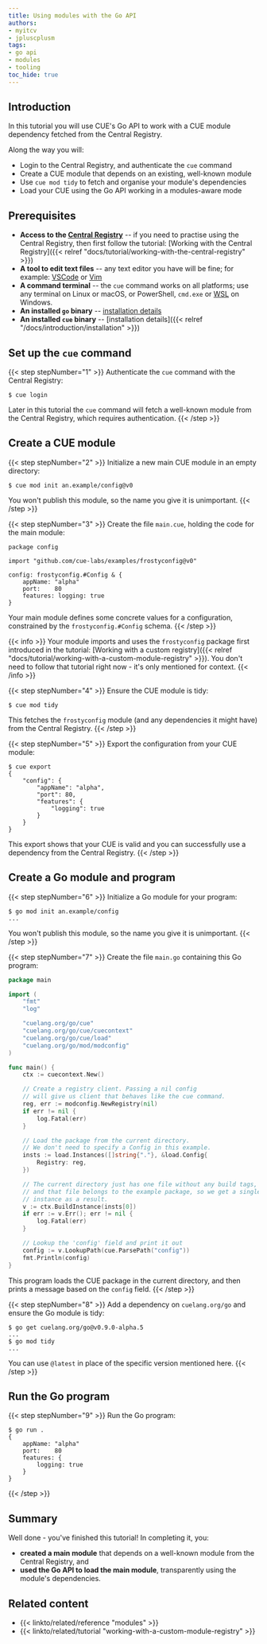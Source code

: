 ```yaml
---
title: Using modules with the Go API
authors:
- myitcv
- jpluscplusm
tags:
- go api
- modules
- tooling
toc_hide: true
---
```


## Introduction

In this tutorial you will
use CUE's Go API to work with a CUE module dependency fetched from the Central Registry.

Along the way you will:

- Login to the Central Registry, and authenticate the `cue` command
- Create a CUE module that depends on an existing, well-known module
- Use `cue mod tidy` to fetch and organise your module's dependencies
- Load your CUE using the Go API working in a modules-aware mode

## Prerequisites

- **Access to the [Central Registry](https://registry.cue.works)** -- if you
  need to practise using the Central Registry, then first follow the
  tutorial: [Working with the Central Registry]({{< relref "docs/tutorial/working-with-the-central-registry" >}})
- **A tool to edit text files** -- any text editor you have will be fine;
    for example: [VSCode](https://code.visualstudio.com/) or [Vim](https://neovim.io/)
- **A command terminal** -- the `cue` command works on all platforms;
  use any terminal on Linux or macOS, or PowerShell, `cmd.exe` or
  [WSL](https://learn.microsoft.com/en-us/windows/wsl/install) on Windows.
- **An installed `go` binary** -- [installation details](https://go.dev/doc/install)
- **An installed `cue` binary** -- [installation details]({{< relref "/docs/introduction/installation" >}})

## Set up the `cue` command

{{< step stepNumber="1" >}}
Authenticate the `cue` command with the Central Registry:

```text { title="TERMINAL" codeToCopy="Y3VlIGxvZ2lu" }
$ cue login
```

Later in this tutorial the `cue` command will fetch a well-known module from
the Central Registry, which requires authentication.
{{< /step >}}

## Create a CUE module

{{< step stepNumber="2" >}}
Initialize a new main CUE module in an empty directory:

```text { title="TERMINAL" codeToCopy="Y3VlIG1vZCBpbml0IGFuLmV4YW1wbGUvY29uZmlnQHYw" }
$ cue mod init an.example/config@v0
```

You won't publish this module, so the name you give it is unimportant.
{{< /step >}}

{{< step stepNumber="3" >}}
Create the file `main.cue`, holding the code for the main module:

```cue { title="main.cue" }
package config

import "github.com/cue-labs/examples/frostyconfig@v0"

config: frostyconfig.#Config & {
	appName: "alpha"
	port:    80
	features: logging: true
}
```

Your main module defines some concrete values for a configuration,
constrained by the `frostyconfig.#Config` schema.
{{< /step >}}

{{< info >}}
Your module imports and uses the `frostyconfig` package first introduced in the tutorial:
[Working with a custom registry]({{< relref "docs/tutorial/working-with-a-custom-module-registry" >}}).
You don't need to follow that tutorial right now - it's only mentioned for context.
{{< /info >}}

{{< step stepNumber="4" >}}
Ensure the CUE module is tidy:

```text { title="TERMINAL" codeToCopy="Y3VlIG1vZCB0aWR5" }
$ cue mod tidy
```

This fetches the `frostyconfig` module (and any dependencies it might have)
from the Central Registry.
{{< /step >}}

{{< step stepNumber="5" >}}
Export the configuration from your CUE module:

```text { title="TERMINAL" codeToCopy="Y3VlIGV4cG9ydA==" }
$ cue export
{
    "config": {
        "appName": "alpha",
        "port": 80,
        "features": {
            "logging": true
        }
    }
}
```

This export shows that your CUE is valid and you can successfully use a
dependency from the Central Registry.
{{< /step >}}

## Create a Go module and program

{{< step stepNumber="6" >}}
Initialize a Go module for your program:

```text { title="TERMINAL" codeToCopy="Z28gbW9kIGluaXQgYW4uZXhhbXBsZS9jb25maWc=" }
$ go mod init an.example/config
...
```

You won't publish this module, so the name you give it is unimportant.
{{< /step >}}

{{< step stepNumber="7" >}}
Create the file `main.go` containing this Go program:

```go { title="main.go" }
package main

import (
	"fmt"
	"log"

	"cuelang.org/go/cue"
	"cuelang.org/go/cue/cuecontext"
	"cuelang.org/go/cue/load"
	"cuelang.org/go/mod/modconfig"
)

func main() {
	ctx := cuecontext.New()

	// Create a registry client. Passing a nil config
	// will give us client that behaves like the cue command.
	reg, err := modconfig.NewRegistry(nil)
	if err != nil {
		log.Fatal(err)
	}

	// Load the package from the current directory.
	// We don't need to specify a Config in this example.
	insts := load.Instances([]string{"."}, &load.Config{
		Registry: reg,
	})

	// The current directory just has one file without any build tags,
	// and that file belongs to the example package, so we get a single
	// instance as a result.
	v := ctx.BuildInstance(insts[0])
	if err := v.Err(); err != nil {
		log.Fatal(err)
	}

	// Lookup the 'config' field and print it out
	config := v.LookupPath(cue.ParsePath("config"))
	fmt.Println(config)
}
```

This program loads the CUE package in the current directory,
and then prints a message based on the `config` field.
{{< /step >}}

{{< step stepNumber="8" >}}
Add a dependency on `cuelang.org/go` and ensure the Go module is tidy:

```text { title="TERMINAL" codeToCopy="Z28gZ2V0IGN1ZWxhbmcub3JnL2dvQHYwLjkuMC1hbHBoYS41CmdvIG1vZCB0aWR5" }
$ go get cuelang.org/go@v0.9.0-alpha.5
...
$ go mod tidy
...
```

You can use `@latest` in place of the specific version mentioned here.
{{< /step >}}

## Run the Go program

{{< step stepNumber="9" >}}
Run the Go program:

```text { title="TERMINAL" codeToCopy="Z28gcnVuIC4=" }
$ go run .
{
	appName: "alpha"
	port:    80
	features: {
		logging: true
	}
}
```
{{< /step >}}

## Summary

Well done - you've finished this tutorial! In completing it, you:

- **created a main module** that depends on a well-known module from the Central Registry, and
- **used the Go API to load the main module**, transparently using the module's dependencies.

## Related content

- {{< linkto/related/reference "modules" >}}
- {{< linkto/related/tutorial "working-with-a-custom-module-registry" >}}
